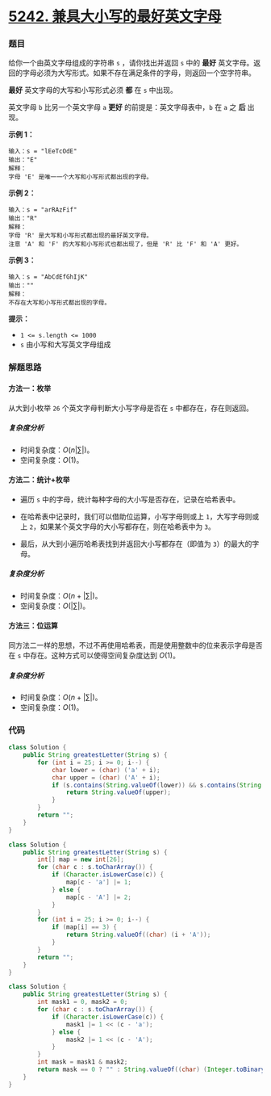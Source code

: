 # [5242. 兼具大小写的最好英文字母](https://leetcode.cn/problems/greatest-english-letter-in-upper-and-lower-case/)

### 题目

给你一个由英文字母组成的字符串 `s` ，请你找出并返回 `s` 中的 **最好** 英文字母。返回的字母必须为大写形式。如果不存在满足条件的字母，则返回一个空字符串。

**最好** 英文字母的大写和小写形式必须 **都** 在 `s` 中出现。

英文字母 `b` 比另一个英文字母 `a` **更好** 的前提是：英文字母表中，`b` 在 `a` 之 **后** 出现。

 

**示例 1：**

```
输入：s = "lEeTcOdE"
输出："E"
解释：
字母 'E' 是唯一一个大写和小写形式都出现的字母。
```

**示例 2：**

```
输入：s = "arRAzFif"
输出："R"
解释：
字母 'R' 是大写和小写形式都出现的最好英文字母。
注意 'A' 和 'F' 的大写和小写形式也都出现了，但是 'R' 比 'F' 和 'A' 更好。
```

**示例 3：**

```
输入：s = "AbCdEfGhIjK"
输出：""
解释：
不存在大写和小写形式都出现的字母。
```

 

**提示：**

- `1 <= s.length <= 1000`
- `s` 由小写和大写英文字母组成

### 解题思路

#### 方法一：枚举

从大到小枚举 `26` 个英文字母判断大小写字母是否在 `s` 中都存在，存在则返回。

##### 复杂度分析

- 时间复杂度：$O(n|\sum|)$。
- 空间复杂度：$O(1)$。

#### 方法二：统计+枚举

- 遍历 `s` 中的字母，统计每种字母的大小写是否存在，记录在哈希表中。

- 在哈希表中记录时，我们可以借助位运算，小写字母则或上 `1`，大写字母则或上 `2`，如果某个英文字母的大小写都存在，则在哈希表中为 `3`。
- 最后，从大到小遍历哈希表找到并返回大小写都存在（即值为 `3`）的最大的字母。

##### 复杂度分析

- 时间复杂度：$O(n+|\sum|)$。
- 空间复杂度：$O(|\sum|)$。

#### 方法三：位运算

同方法二一样的思想，不过不再使用哈希表，而是使用整数中的位来表示字母是否在 `s` 中存在。这种方式可以使得空间复杂度达到 $O(1)$。

##### 复杂度分析

- 时间复杂度：$O(n+|\sum|)$。
- 空间复杂度：$O(1)$。

### 代码

```java
class Solution {
    public String greatestLetter(String s) {
        for (int i = 25; i >= 0; i--) {
            char lower = (char) ('a' + i);
            char upper = (char) ('A' + i);
            if (s.contains(String.valueOf(lower)) && s.contains(String.valueOf(upper))) {
                return String.valueOf(upper);
            }
        }
        return "";
    }
}
```

```java
class Solution {
    public String greatestLetter(String s) {
        int[] map = new int[26];
        for (char c : s.toCharArray()) {
            if (Character.isLowerCase(c)) {
                map[c - 'a'] |= 1;
            } else {
                map[c - 'A'] |= 2;
            }
        }
        for (int i = 25; i >= 0; i--) {
            if (map[i] == 3) {
                return String.valueOf((char) (i + 'A'));
            }
        }
        return "";
    }
}
```

```java
class Solution {
    public String greatestLetter(String s) {
        int mask1 = 0, mask2 = 0;
        for (char c : s.toCharArray()) {
            if (Character.isLowerCase(c)) {
                mask1 |= 1 << (c - 'a');
            } else {
                mask2 |= 1 << (c - 'A');
            }
        }
        int mask = mask1 & mask2;
        return mask == 0 ? "" : String.valueOf((char) (Integer.toBinaryString(mask).length() - 1 + 'A'));
    }
}
```

